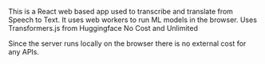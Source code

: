 This is a React web based app used to transcribe and translate from Speech to Text. It uses web workers to run ML models in the browser. Uses Transformers.js from Huggingface
No Cost and Unlimited


Since the server runs locally on the browser there is no external cost for any APIs. 
